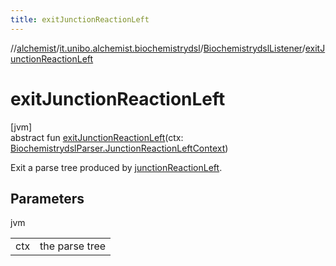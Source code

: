```yaml
---
title: exitJunctionReactionLeft
---
```

//[alchemist](../../../index.html)/[it.unibo.alchemist.biochemistrydsl](../index.html)/[BiochemistrydslListener](index.html)/[exitJunctionReactionLeft](exit-junction-reaction-left.html)



# exitJunctionReactionLeft



[jvm]\
abstract fun [exitJunctionReactionLeft](exit-junction-reaction-left.html)(ctx: [BiochemistrydslParser.JunctionReactionLeftContext](../-biochemistrydsl-parser/-junction-reaction-left-context/index.html))



Exit a parse tree produced by [junctionReactionLeft](../-biochemistrydsl-parser/junction-reaction-left.html).



## Parameters


jvm

| | |
|---|---|
| ctx | the parse tree |




